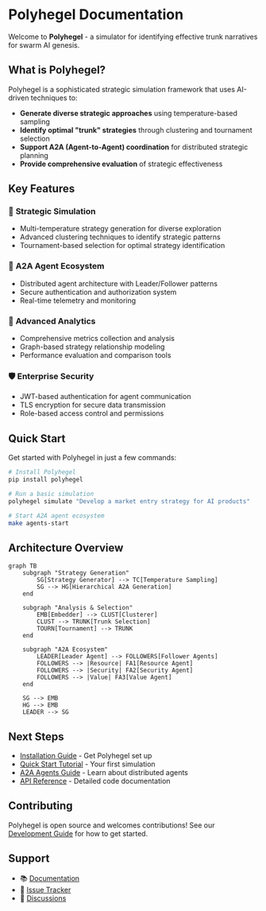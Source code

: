 # Polyhegel Documentation

Welcome to **Polyhegel** - a simulator for identifying effective trunk narratives for swarm AI genesis.

## What is Polyhegel?

Polyhegel is a sophisticated strategic simulation framework that uses AI-driven techniques to:

- **Generate diverse strategic approaches** using temperature-based sampling
- **Identify optimal "trunk" strategies** through clustering and tournament selection
- **Support A2A (Agent-to-Agent) coordination** for distributed strategic planning
- **Provide comprehensive evaluation** of strategic effectiveness

## Key Features

### 🎯 **Strategic Simulation**
- Multi-temperature strategy generation for diverse exploration
- Advanced clustering techniques to identify strategic patterns
- Tournament-based selection for optimal strategy identification

### 🤖 **A2A Agent Ecosystem**
- Distributed agent architecture with Leader/Follower patterns
- Secure authentication and authorization system
- Real-time telemetry and monitoring

### 🔬 **Advanced Analytics**
- Comprehensive metrics collection and analysis
- Graph-based strategy relationship modeling
- Performance evaluation and comparison tools

### 🛡️ **Enterprise Security**
- JWT-based authentication for agent communication
- TLS encryption for secure data transmission
- Role-based access control and permissions

## Quick Start

Get started with Polyhegel in just a few commands:

```bash
# Install Polyhegel
pip install polyhegel

# Run a basic simulation
polyhegel simulate "Develop a market entry strategy for AI products"

# Start A2A agent ecosystem
make agents-start
```

## Architecture Overview

```mermaid
graph TB
    subgraph "Strategy Generation"
        SG[Strategy Generator] --> TC[Temperature Sampling]
        SG --> HG[Hierarchical A2A Generation]
    end
    
    subgraph "Analysis & Selection"
        EMB[Embedder] --> CLUST[Clusterer]
        CLUST --> TRUNK[Trunk Selection]
        TOURN[Tournament] --> TRUNK
    end
    
    subgraph "A2A Ecosystem"
        LEADER[Leader Agent] --> FOLLOWERS[Follower Agents]
        FOLLOWERS --> |Resource| FA1[Resource Agent]
        FOLLOWERS --> |Security| FA2[Security Agent] 
        FOLLOWERS --> |Value| FA3[Value Agent]
    end
    
    SG --> EMB
    HG --> EMB
    LEADER --> SG
```

## Next Steps

- [Installation Guide](getting-started/installation.md) - Get Polyhegel set up
- [Quick Start Tutorial](getting-started/quickstart.md) - Your first simulation
- [A2A Agents Guide](guide/a2a-agents.md) - Learn about distributed agents
- [API Reference](reference/index.md) - Detailed code documentation

## Contributing

Polyhegel is open source and welcomes contributions! See our [Development Guide](contributing/development.md) for how to get started.

## Support

- 📚 [Documentation](https://allenday.github.io/polyhegel/)
- 🐛 [Issue Tracker](https://github.com/allenday/polyhegel/issues)  
- 💬 [Discussions](https://github.com/allenday/polyhegel/discussions)